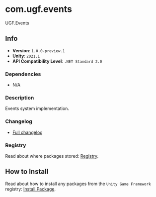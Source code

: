 # com.ugf.events

UGF.Events

## Info

- **Version**: `1.0.0-preview.1`
- **Unity**: `2021.1`
- **API Compatibility Level**: `.NET Standard 2.0`

### Dependencies

- N/A


### Description

Events system implementation.

### Changelog

- [Full changelog](changelog.md)

### Registry

Read about where packages stored: [Registry](https://github.com/unity-game-framework/organization/blob/main/docs/registry.md).

## How to Install

Read about how to install any packages from the `Unity Game Framework` registry: [Install Package](https://github.com/unity-game-framework/organization/blob/main/docs/install-packages.md).
